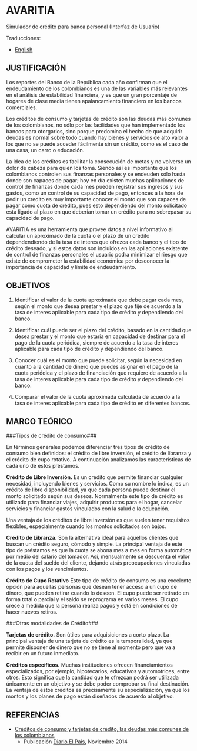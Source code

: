 # AVARITIA #

Simulador de crédito para banca personal (Interfaz de Usuario)

Traducciones:

+ [English](../../../../README.md)

## JUSTIFICACIÓN ##

Los reportes del Banco de la República cada año confirman que el endeudamiento de los colombianos es una de las variables más relevantes en el análisis de estabilidad financiera, y es que un gran porcentaje de hogares de clase media tienen apalancamiento financiero en los bancos comerciales. 

Los créditos de consumo y tarjetas de crédito son las deudas más comunes de los colombianos, no sólo por las facilidades que han implementado los bancos para otorgarlos, sino porque predomina el hecho de que adquirir deudas es normal sobre todo cuando hay bienes y servicios de alto valor a los que no se puede acceder fácilmente sin un crédito, como es el caso de una casa, un carro o educación. 

La idea de los créditos es facilitar la consecución de metas y no volverse un dolor de cabeza para quien los toma. Siendo así es importante que los colombianos controlen sus finanzas personales y se endeuden sólo hasta donde son capaces de pagar; hoy en día existen muchas aplicaciones de control de finanzas donde cada mes pueden registrar sus ingresos y sus gastos, como un control de su capacidad de pago, entonces a la hora de pedir un credito es muy importante conocer el monto que son capaces de pagar como cuota de crédito, pues esto dependiendo del monto solicitado esta ligado al plazo en que deberian tomar un crédito para no sobrepasar su capacidad de pago.

AVARITIA es una herramienta que provee datos a nivel informativo al calcular un aproximado de la cuota o el plazo de un crédito dependendiendo de la tasa de interes que ofrezca cada banco y el tipo de crédito deseado, y si estos datos son incluidos en las apliaciones existente de control de finanzas personales el usuario podra minimizar el riesgo que existe de comprometer la estabilidad económica por desconocer la importancia de capacidad y límite de endeudamiento.


## OBJETIVOS ##

1. Identificar el valor de la cuota aproximada que debe pagar cada mes, según el monto que desea prestar y el plazo que fije de acuerdo a la tasa de interes aplicable para cada tipo de crédito y dependiendo del banco.

2. Identificar cuál puede ser el plazo del crédito, basado en la cantidad que desea prestar y el monto que estaria en capacidad de destinar para el pago de la cuota periódica, siempre de acuerdo a la tasa de interes aplicable para cada tipo de crédito y dependiendo del banco.

3. Conocer cuál es el monto que puede solicitar, según la necesidad en cuanto a la cantidad de dinero que puedes asignar en el pago de la cuota periódica y el plazo de financiación que requiere de acuerdo a la tasa de interes aplicable para cada tipo de crédito y dependiendo del banco.

4. Comparar el valor de la cuota aproximada calculada de acuerdo a la tasa de interes aplicable para cada tipo de crédito en diferentes bancos.


## MARCO TEÓRICO ##

###Tipos de crédito de consumo###

En términos generales podemos diferenciar tres tipos de crédito de consumo bien definidos: el crédito de libre inversión, el crédito de libranza y el crédito de cupo rotativo. A continuación analizamos las características de cada uno de estos préstamos.

**Crédito de Libre Inversión.** Es un crédito que permite financiar cualquier necesidad, incluyendo bienes y servicios. Como su nombre lo indica, es un crédito de libre disponibilidad, ya que cada persona puede destinar el monto solicitado según sus deseos. Normalmente este tipo de crédito es utilizado para financiar viajes, adquirir productos para el hogar, cancelar servicios y financiar gastos vinculados con la salud o la educación.

Una ventaja de los créditos de libre inversión es que suelen tener requisitos flexibles, especialmente cuando los montos solicitados son bajos.

**Crédito de Libranza.** Son la alternativa ideal para aquellos clientes que buscan un crédito seguro, cómodo y simple. La principal ventaja de este tipo de préstamos es que la cuota se abona mes a mes en forma automática por medio del salario del tomador. Así, mensualmente se descuenta el valor de la cuota del sueldo del cliente, dejando atrás preocupaciones vinculadas con los pagos y los vencimientos.

**Crédito de Cupo Rotativo** Este tipo de crédito de consumo es una excelente opción para aquellas personas que desean tener acceso a un cupo de dinero, que pueden retirar cuando lo deseen. El cupo puede ser retirado en forma total o parcial y el saldo se reprograma en varios meses. El cupo crece a medida que la persona realiza pagos y está en condiciones de hacer nuevos retiros.

###Otras modalidades de Crédito###

**Tarjetas de crédito.** Son útiles para adquisiciones a corto plazo. La principal ventaja de una tarjeta de crédito es la temporalidad, ya que permite disponer de dinero que no se tiene al momento pero que va a recibir en un futuro inmediato. 

**Créditos específicos.** Muchas instituciones ofrecen financiamientos especializados, por ejemplo, hipotecarios, educativos y automotrices, entre otros. Esto significa que la cantidad que te ofrezcan podrá ser utilizada únicamente en un objetivo y se debe poder comprobar su final destinación. La ventaja de estos créditos es precisamente su especialización, ya que los montos y los planes de pago están diseñados de acuerdo al objetivo. 








## REFERENCIAS ##

* [Créditos de consumo y tarjetas de crédito, las deudas más comunes de los colombianos](http://www.elpais.com.co/elpais/economia/noticias/creditos-libre-inversion-y-tarjetas-credito-deudas-comunes-hogares-colombianos)
    + Publicación [Diario El Pais](http://www.elpais.com.co), Noviembre 2014     

